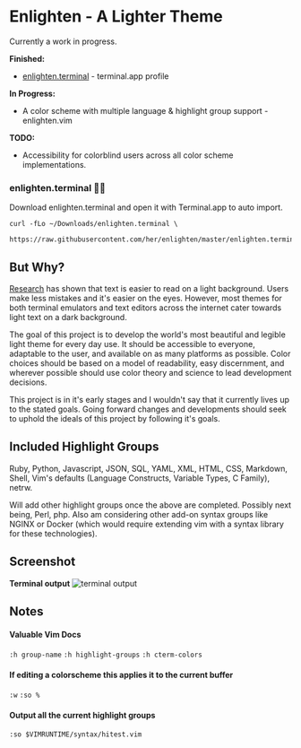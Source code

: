 # Enlighten - A Lighter Theme

Currently a work in progress. 

**Finished:** 
  * [enlighten.terminal](https://github.com/her/enlighten#enlightenterminal-) - terminal.app profile 

**In Progress:**
  * A color scheme with multiple language & highlight group support - enlighten.vim

**TODO:**
  * Accessibility for colorblind users across all color scheme implementations.

### enlighten.terminal 👩‍🎨
Download enlighten.terminal and open it with Terminal.app to auto import.

```shell
curl -fLo ~/Downloads/enlighten.terminal \
  https://raw.githubusercontent.com/her/enlighten/master/enlighten.terminal
```

## But Why?

[Research](https://graphicdesign.stackexchange.com/a/15152) has shown that text is easier to read on a light background. Users make less mistakes and it's easier on the eyes. However, most themes for both terminal emulators and text editors across the internet cater towards light text on a dark background. 

The goal of this project is to develop the world's most beautiful and legible
light theme for every day use. It should be accessible to everyone, adaptable to
the user, and available on as many platforms as possible. Color choices should
be based on a model of readability, easy discernment, and wherever possible
should use color theory and science to lead development decisions. 

This project is in it's early stages and I wouldn't say that it currently lives
up to the stated goals. Going forward changes and developments should
seek to uphold the ideals of this project by following it's goals. 

## Included Highlight Groups

Ruby, Python, Javascript, JSON, SQL, YAML, XML, HTML, CSS, Markdown, Shell, Vim's defaults (Language Constructs, Variable Types, C Family), netrw. 

Will add other highlight groups once the above are completed. Possibly next being,
Perl, php. Also am considering other add-on syntax groups like NGINX or Docker (which would require extending vim with a syntax library for these technologies).  

## Screenshot

**Terminal output**
![terminal
output](https://github.com/her/enlighten/blob/master/assets/colortest0.4.0.png)

## Notes

#### Valuable Vim Docs
 `:h group-name`
 `:h highlight-groups`
 `:h cterm-colors`

#### If editing a colorscheme this applies it to the current buffer
 `:w`
 `:so %` 

#### Output all the current highlight groups 
 `:so $VIMRUNTIME/syntax/hitest.vim`
